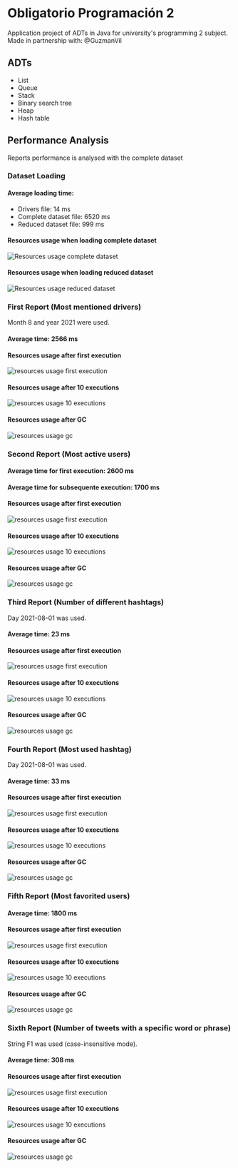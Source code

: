 # Obligatorio Programación 2
Application project of ADTs in Java for university's programming 2 subject.  
Made in partnership with: @GuzmanVil

## ADTs
- List
- Queue
- Stack
- Binary search tree
- Heap
- Hash table

## Performance Analysis
Reports performance is analysed with the complete dataset

### Dataset Loading
#### Average loading time:
- Drivers file: 14 ms
- Complete dataset file: 6520 ms
- Reduced dataset file: 999 ms

#### Resources usage when loading complete dataset
![Resources usage complete dataset](docs/load_complete_dataset.png)

#### Resources usage when loading reduced dataset
![Resources usage reduced dataset](docs/load_reduced_dataset.png)

### First Report (Most mentioned drivers)
Month 8 and year 2021 were used.
#### Average time: 2566 ms
#### Resources usage after first execution
![resources usage first execution](docs/report_1_first_execution.png)
#### Resources usage after 10 executions
![resources usage 10 executions](docs/report_1_10_executions.png)
#### Resources usage after GC
![resources usage gc](docs/report_1_gc.png)

### Second Report (Most active users)
#### Average time for first execution: 2600 ms
#### Average time for subsequente execution: 1700 ms
#### Resources usage after first execution
![resources usage first execution](docs/report_2_first_execution.png)
#### Resources usage after 10 executions
![resources usage 10 executions](docs/report_2_10_executions.png)
#### Resources usage after GC
![resources usage gc](docs/report_2_gc.png)

### Third Report (Number of different hashtags)
Day 2021-08-01 was used.
#### Average time: 23 ms
#### Resources usage after first execution
![resources usage first execution](docs/report_3_first_execution.png)
#### Resources usage after 10 executions
![resources usage 10 executions](docs/report_3_10_executions.png)
#### Resources usage after GC
![resources usage gc](docs/report_3_gc.png)

### Fourth Report (Most used hashtag)
Day 2021-08-01 was used.
#### Average time: 33 ms
#### Resources usage after first execution
![resources usage first execution](docs/report_4_first_execution.png)
#### Resources usage after 10 executions
![resources usage 10 executions](docs/report_4_10_executions.png)
#### Resources usage after GC
![resources usage gc](docs/report_4_gc.png)

### Fifth Report (Most favorited users)
#### Average time: 1800 ms
#### Resources usage after first execution
![resources usage first execution](docs/report_5_first_execution.png)
#### Resources usage after 10 executions
![resources usage 10 executions](docs/report_5_10_executions.png)
#### Resources usage after GC
![resources usage gc](docs/report_5_gc.png)

### Sixth Report (Number of tweets with a specific word or phrase)
String F1 was used (case-insensitive mode).
#### Average time: 308 ms
#### Resources usage after first execution
![resources usage first execution](docs/report_6_first_execution.png)
#### Resources usage after 10 executions
![resources usage 10 executions](docs/report_6_10_executions.png)
#### Resources usage after GC
![resources usage gc](docs/report_6_gc.png)
